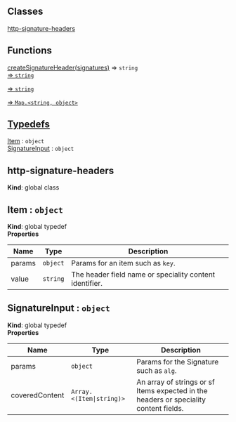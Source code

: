## Classes

<dl>
<dt><a href="#http-signature-headers">http-signature-headers</a></dt>
<dd></dd>
</dl>

## Functions

<dl>
<dt><a href="#http-signature-headers
Takes in an object with keys as signature names and values Uint8Arrays.
The Uint8Array should be the result of signing the signatureInput string.createSignatureHeader">createSignatureHeader(signatures)</a> ⇒ <code>string</code></dt>
<dd></dd>
<dt><a href="#http-signature-headers

Takes in a Map of signature inputs and outputs an sf dictionary header.createSignatureInputHeader">createSignatureInputHeader(options)</a> ⇒ <code>string</code></dt>
<dd></dd>
<dt><a href="#http-signature-headers

Takes in a strutured fields inner list containing a signatures inputs
and outputs a string to be signed.createSignatureInputString">createSignatureInputString(options)</a> ⇒ <code>string</code></dt>
<dd></dd>
<dt><a href="#http-signature-headers

Takes in a request object and options and parses the signature inputs.parseRequest">parseRequest(request, [options])</a> ⇒ <code>Map.&lt;string, object&gt;</code></dt>
<dd></dd>
</dl>

## Typedefs

<dl>
<dt><a href="#Item">Item</a> : <code>object</code></dt>
<dd></dd>
<dt><a href="#SignatureInput">SignatureInput</a> : <code>object</code></dt>
<dd></dd>
</dl>

<a name="http-signature-headers"></a>

## http-signature-headers
**Kind**: global class  
<a name="Item"></a>

## Item : <code>object</code>
**Kind**: global typedef  
**Properties**

| Name | Type | Description |
| --- | --- | --- |
| params | <code>object</code> | Params for an item such as `key`. |
| value | <code>string</code> | The header field name or  speciality content identifier. |

<a name="SignatureInput"></a>

## SignatureInput : <code>object</code>
**Kind**: global typedef  
**Properties**

| Name | Type | Description |
| --- | --- | --- |
| params | <code>object</code> | Params for the Signature such as `alg`. |
| coveredContent | <code>Array.&lt;(Item\|string)&gt;</code> | An array of strings or  sf Items expected in the headers or speciality content fields. |

